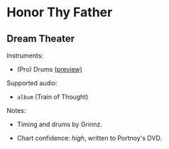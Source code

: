 # Honor Thy Father

## Dream Theater

Instruments:

  * (Pro) Drums [(preview)](http://pages.cs.wisc.edu/~tolly/customs/?title=honor-thy-father&artist=dream-theater)

Supported audio:

  * `album` (Train of Thought)

Notes:

  * Timing and drums by Grinnz.

  * Chart confidence: *high*, written to Portnoy's DVD.

